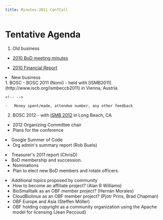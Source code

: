 ```yaml
---
title: Minutes:2011 ConfCall
---
```


Tentative Agenda
================

1.  Old business

-   [ 2010 BoD meeting minutes](Minutes:2010_ConfCall "wikilink")

<!-- -->

-   [ 2010 Financial Report](Minutes:2010_Financial_report "wikilink")

<li>
New business

</li>
1.  BOSC
    -   BOSC 2011 (Nomi) - held with
        [ISMB2011](http://www.iscb.org/ismbeccb2011) in Vienna, Austria

    <!-- -->

    -   Money spent/made, attendee number, any other feedback

2.  BOSC 2012 - with [ISMB 2012](http://www.iscb.org/ismb2012) in Long
    Beach, CA

-   2012 Organizing Committee chair
-   Plans for the conference

</ul>
</li>
<li>
Google Summer of Code

-   Org admin's summary report (Rob Buels)

</li>
<li>
Treasurer's 2011 report (ChrisD)

</li>
<li>
BoD membership and succession.

-   Nominations
-   Plan to elect new BoD members and rotate officers.

</li>
<li>
Additional topics proposed by community

-   How to become an affiliate project? (Alan R Williams)
-   BioSmalltalk as an OBF member project? (Hernán Morales)
-   CloudBiolinux as an OBF member project? (Pjotr Prins, Brad Chapman)
-   OBF Europe and Asia (Steffen Möller)
-   OBF holding copyright as a community organization using the Apache
    model for licensing (Jean Peccoud)

</li>
</ol>
</ol>

